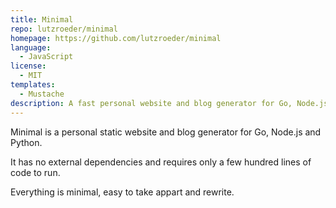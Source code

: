 ```yaml
---
title: Minimal
repo: lutzroeder/minimal
homepage: https://github.com/lutzroeder/minimal
language:
  - JavaScript
license:
  - MIT
templates:
  - Mustache
description: A fast personal website and blog generator for Go, Node.js and Python without external dependencies.
---
```


Minimal is a personal static website and blog generator for Go, Node.js and Python.

It has no external dependencies and requires only a few hundred lines of code to run.

Everything is minimal, easy to take appart and rewrite.
